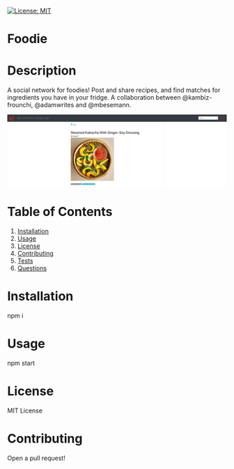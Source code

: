[![License: MIT](https://img.shields.io/badge/License-MIT-yellow.svg)](https://opensource.org/licenses/MIT)
# Foodie
# Description
A social network for foodies!  Post and share recipes, and find matches for ingredients you have in your fridge.  A collaboration between @kambiz-frounchi, @adamwrites and @mbesemann.

![Screenshot](assets/screenshot.png)

# Table of Contents
1. [Installation](#installation)
2. [Usage](#usage)
3. [License](#license)
4. [Contributing](#contributing)
5. [Tests](#tests)
6. [Questions](#questions)
# Installation
npm i
# Usage
npm start
# License
MIT License
# Contributing
Open a pull request!